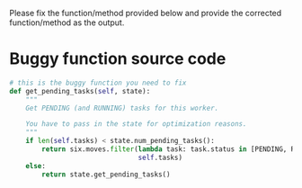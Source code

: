 Please fix the function/method provided below and provide the corrected function/method as the output.


# Buggy function source code
```python
# this is the buggy function you need to fix
def get_pending_tasks(self, state):
    """
    Get PENDING (and RUNNING) tasks for this worker.

    You have to pass in the state for optimization reasons.
    """
    if len(self.tasks) < state.num_pending_tasks():
        return six.moves.filter(lambda task: task.status in [PENDING, RUNNING],
                                self.tasks)
    else:
        return state.get_pending_tasks()

```





